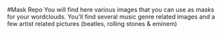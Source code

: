 #Mask Repo
You will find here various images that you can use as masks for your wordclouds. You'll find several music genre related images and a few artist related pictures (beatles, rolling stones & eminem)
